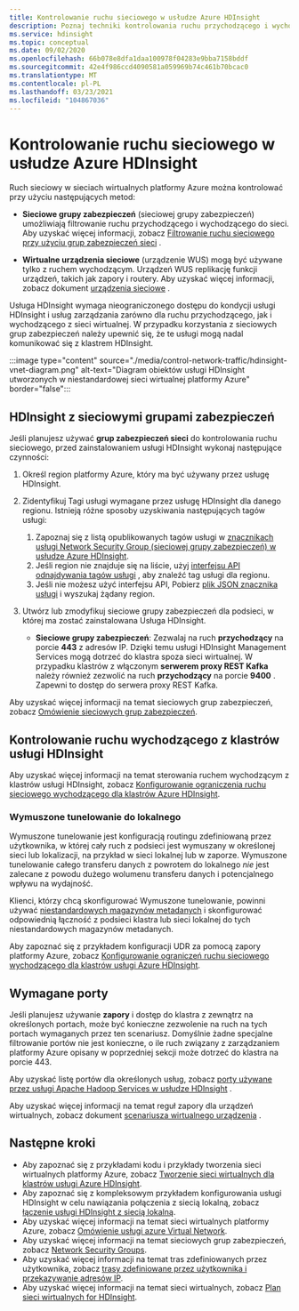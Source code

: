 ```yaml
---
title: Kontrolowanie ruchu sieciowego w usłudze Azure HDInsight
description: Poznaj techniki kontrolowania ruchu przychodzącego i wychodzącego do klastrów usługi Azure HDInsight.
ms.service: hdinsight
ms.topic: conceptual
ms.date: 09/02/2020
ms.openlocfilehash: 66b078e8dfa1daa100978f04283e9bba7158bddf
ms.sourcegitcommit: 42e4f986ccd4090581a059969b74c461b70bcac0
ms.translationtype: MT
ms.contentlocale: pl-PL
ms.lasthandoff: 03/23/2021
ms.locfileid: "104867036"
---
```

# <a name="control-network-traffic-in-azure-hdinsight"></a>Kontrolowanie ruchu sieciowego w usłudze Azure HDInsight

Ruch sieciowy w sieciach wirtualnych platformy Azure można kontrolować przy użyciu następujących metod:

* **Sieciowe grupy zabezpieczeń** (sieciowej grupy zabezpieczeń) umożliwiają filtrowanie ruchu przychodzącego i wychodzącego do sieci. Aby uzyskać więcej informacji, zobacz [Filtrowanie ruchu sieciowego przy użyciu grup zabezpieczeń sieci](../virtual-network/network-security-groups-overview.md) .

* **Wirtualne urządzenia sieciowe** (urządzenie WUS) mogą być używane tylko z ruchem wychodzącym. Urządzeń WUS replikację funkcji urządzeń, takich jak zapory i routery. Aby uzyskać więcej informacji, zobacz dokument [urządzenia sieciowe](https://azure.microsoft.com/solutions/network-appliances) .

Usługa HDInsight wymaga nieograniczonego dostępu do kondycji usługi HDInsight i usług zarządzania zarówno dla ruchu przychodzącego, jak i wychodzącego z sieci wirtualnej. W przypadku korzystania z sieciowych grup zabezpieczeń należy upewnić się, że te usługi mogą nadal komunikować się z klastrem HDInsight.

:::image type="content" source="./media/control-network-traffic/hdinsight-vnet-diagram.png" alt-text="Diagram obiektów usługi HDInsight utworzonych w niestandardowej sieci wirtualnej platformy Azure" border="false":::

## <a name="hdinsight-with-network-security-groups"></a>HDInsight z sieciowymi grupami zabezpieczeń

Jeśli planujesz używać **grup zabezpieczeń sieci** do kontrolowania ruchu sieciowego, przed zainstalowaniem usługi HDInsight wykonaj następujące czynności:

1. Określ region platformy Azure, który ma być używany przez usługę HDInsight.

2. Zidentyfikuj Tagi usługi wymagane przez usługę HDInsight dla danego regionu. Istnieją różne sposoby uzyskiwania następujących tagów usługi:
    1. Zapoznaj się z listą opublikowanych tagów usługi w [znacznikach usługi Network Security Group (sieciowej grupy zabezpieczeń) w usłudze Azure HDInsight](hdinsight-service-tags.md). 
    2. Jeśli region nie znajduje się na liście, użyj [interfejsu API odnajdywania tagów usługi](../virtual-network/service-tags-overview.md#use-the-service-tag-discovery-api-public-preview) , aby znaleźć tag usługi dla regionu.
    3. Jeśli nie możesz użyć interfejsu API, Pobierz [plik JSON znacznika usługi](../virtual-network/service-tags-overview.md#discover-service-tags-by-using-downloadable-json-files) i wyszukaj żądany region.


3. Utwórz lub zmodyfikuj sieciowe grupy zabezpieczeń dla podsieci, w której ma zostać zainstalowana Usługa HDInsight.

    * __Sieciowe grupy zabezpieczeń__: Zezwalaj na ruch __przychodzący__ na porcie __443__ z adresów IP. Dzięki temu usługi HDInsight Management Services mogą dotrzeć do klastra spoza sieci wirtualnej. W przypadku klastrów z włączonym __serwerem proxy REST Kafka__ należy również zezwolić na ruch __przychodzący__ na porcie __9400__ . Zapewni to dostęp do serwera proxy REST Kafka.

Aby uzyskać więcej informacji na temat sieciowych grup zabezpieczeń, zobacz [Omówienie sieciowych grup zabezpieczeń](../virtual-network/network-security-groups-overview.md).

## <a name="controlling-outbound-traffic-from-hdinsight-clusters"></a>Kontrolowanie ruchu wychodzącego z klastrów usługi HDInsight

Aby uzyskać więcej informacji na temat sterowania ruchem wychodzącym z klastrów usługi HDInsight, zobacz [Konfigurowanie ograniczenia ruchu sieciowego wychodzącego dla klastrów Azure HDInsight](hdinsight-restrict-outbound-traffic.md).

### <a name="forced-tunneling-to-on-premises"></a>Wymuszone tunelowanie do lokalnego

Wymuszone tunelowanie jest konfiguracją routingu zdefiniowaną przez użytkownika, w której cały ruch z podsieci jest wymuszany w określonej sieci lub lokalizacji, na przykład w sieci lokalnej lub w zaporze. Wymuszone tunelowanie całego transferu danych z powrotem do lokalnego _nie_ jest zalecane z powodu dużego wolumenu transferu danych i potencjalnego wpływu na wydajność.

Klienci, którzy chcą skonfigurować Wymuszone tunelowanie, powinni używać [niestandardowych magazynów metadanych](./hdinsight-use-external-metadata-stores.md) i skonfigurować odpowiednią łączność z podsieci klastra lub sieci lokalnej do tych niestandardowych magazynów metadanych.

Aby zapoznać się z przykładem konfiguracji UDR za pomocą zapory platformy Azure, zobacz [Konfigurowanie ograniczeń ruchu sieciowego wychodzącego dla klastrów usługi Azure HDInsight](hdinsight-restrict-outbound-traffic.md).

## <a name="required-ports"></a>Wymagane porty

Jeśli planujesz używanie **zapory** i dostęp do klastra z zewnątrz na określonych portach, może być konieczne zezwolenie na ruch na tych portach wymaganych przez ten scenariusz. Domyślnie żadne specjalne filtrowanie portów nie jest konieczne, o ile ruch związany z zarządzaniem platformy Azure opisany w poprzedniej sekcji może dotrzeć do klastra na porcie 443.

Aby uzyskać listę portów dla określonych usług, zobacz [porty używane przez usługi Apache Hadoop Services w usłudze HDInsight](hdinsight-hadoop-port-settings-for-services.md) .

Aby uzyskać więcej informacji na temat reguł zapory dla urządzeń wirtualnych, zobacz dokument [scenariusza wirtualnego urządzenia](../virtual-network/virtual-network-scenario-udr-gw-nva.md) .

## <a name="next-steps"></a>Następne kroki

* Aby zapoznać się z przykładami kodu i przykłady tworzenia sieci wirtualnych platformy Azure, zobacz [Tworzenie sieci wirtualnych dla klastrów usługi Azure HDInsight](hdinsight-create-virtual-network.md).
* Aby zapoznać się z kompleksowym przykładem konfigurowania usługi HDInsight w celu nawiązania połączenia z siecią lokalną, zobacz [łączenie usługi HDInsight z siecią lokalną](./connect-on-premises-network.md).
* Aby uzyskać więcej informacji na temat sieci wirtualnych platformy Azure, zobacz [Omówienie usługi azure Virtual Network](../virtual-network/virtual-networks-overview.md).
* Aby uzyskać więcej informacji na temat sieciowych grup zabezpieczeń, zobacz [Network Security Groups](../virtual-network/network-security-groups-overview.md).
* Aby uzyskać więcej informacji na temat tras zdefiniowanych przez użytkownika, zobacz [trasy zdefiniowane przez użytkownika i przekazywanie adresów IP](../virtual-network/virtual-networks-udr-overview.md).
* Aby uzyskać więcej informacji na temat sieci wirtualnych, zobacz [Plan sieci wirtualnych for HDInsight](./hdinsight-plan-virtual-network-deployment.md).